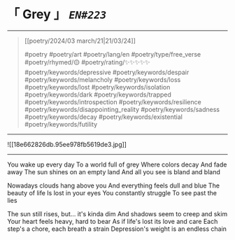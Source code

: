 # &#12300; Grey &#12301; *`EN#223`*

---

> [[poetry/2024/03 march/21|21/03/24]]
> 
> #poetry 
> #poetry/art 
> #poetry/lang/en 
> #poetry/type/free_verse 
> #poetry/rhymed/🟡 
> #poetry/rating/✨✨✨✨✨ 
> #poetry/keywords/depressive #poetry/keywords/despair #poetry/keywords/melancholy #poetry/keywords/loss #poetry/keywords/lost #poetry/keywords/isolation #poetry/keywords/dark #poetry/keywords/trapped #poetry/keywords/introspection #poetry/keywords/resilience #poetry/keywords/disappointing_reality #poetry/keywords/sadness #poetry/keywords/decay #poetry/keywords/existential #poetry/keywords/futility 

---

![[18e662826db.95ee978fb5619de3.jpg]]

---

You wake up every day
To a world full of grey
Where colors decay
And fade away
The sun shines on an empty land
And all you see is bland and bland

Nowadays clouds hang above you
And everything feels dull and blue
The beauty of life
Is lost in your eyes
You constantly struggle
To see past the lies

The sun still rises, but... it's kinda dim
And shadows seem to creep and skim
Your heart feels heavy, hard to bear
As if life's lost its love and care
Each step's a chore, each breath a strain
Depression's weight is an endless chain